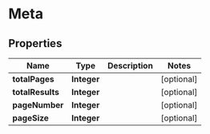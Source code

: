 

# Meta


## Properties

Name | Type | Description | Notes
------------ | ------------- | ------------- | -------------
**totalPages** | **Integer** |  |  [optional]
**totalResults** | **Integer** |  |  [optional]
**pageNumber** | **Integer** |  |  [optional]
**pageSize** | **Integer** |  |  [optional]



